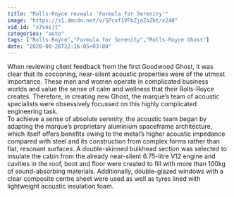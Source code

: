 ```yaml
---
title: "Rolls-Royce reveals 'Formula for Serenity'"
image: "https://s1.dmcdn.net/v/SPcxf1VFbZjeZoZbt/x240"
vid_id: "x7voijt"
categories: "auto"
tags: ["Rolls-Royce","Formula for Serenity","Rolls-Royce Ghost"]
date: "2020-08-26T22:16:05+03:00"
---
```

When reviewing client feedback from the first Goodwood Ghost, it was clear that its cocooning, near-silent acoustic properties were of the utmost importance. These men and women operate in complicated business worlds and value the sense of calm and wellness that their Rolls-Royce creates. Therefore, in creating new Ghost, the marque’s team of acoustic specialists were obsessively focussed on this highly complicated engineering task.  <br>To achieve a sense of absolute serenity, the acoustic team began by adapting the marque’s proprietary aluminium spaceframe architecture, which itself offers benefits owing to the metal’s higher acoustic impedance compared with steel and its construction from complex forms rather than flat, resonant surfaces. A double-skinned bulkhead section was selected to insulate the cabin from the already near-silent 6.75-litre V12 engine and cavities in the roof, boot and floor were created to fill with more than 100kg of sound-absorbing materials. Additionally, double-glazed windows with a clear composite centre sheet were used as well as tyres lined with lightweight acoustic insulation foam.
